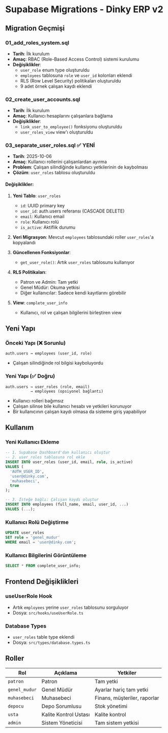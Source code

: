 # Supabase Migrations - Dinky ERP v2

## Migration Geçmişi

### 01_add_roles_system.sql
- **Tarih**: İlk kurulum
- **Amaç**: RBAC (Role-Based Access Control) sistemi kurulumu
- **Değişiklikler**:
  - `user_role` enum type oluşturuldu
  - `employees` tablosuna `role` ve `user_id` kolonları eklendi
  - RLS (Row Level Security) politikaları oluşturuldu
  - 9 adet örnek çalışan kaydı eklendi

### 02_create_user_accounts.sql
- **Tarih**: İlk kurulum
- **Amaç**: Kullanıcı hesaplarını çalışanlara bağlama
- **Değişiklikler**:
  - `link_user_to_employee()` fonksiyonu oluşturuldu
  - `user_roles_view` view'ı oluşturuldu

### 03_separate_user_roles.sql ✅ **YENİ**
- **Tarih**: 2025-10-06
- **Amaç**: Kullanıcı rollerini çalışanlardan ayırma
- **Problem**: Çalışan silindiğinde kullanıcı yetkilerinin de kaybolması
- **Çözüm**: `user_roles` tablosu oluşturuldu

#### Değişiklikler:
1. **Yeni Tablo**: `user_roles`
   - `id`: UUID primary key
   - `user_id`: auth.users referansı (CASCADE DELETE)
   - `email`: Kullanıcı email
   - `role`: Kullanıcı rolü
   - `is_active`: Aktiflik durumu

2. **Veri Migrasyon**: Mevcut `employees` tablosundaki roller `user_roles`'a kopyalandı

3. **Güncellenen Fonksiyonlar**:
   - `get_user_role()`: Artık `user_roles` tablosunu kullanıyor

4. **RLS Politikaları**:
   - Patron ve Admin: Tam yetki
   - Genel Müdür: Okuma yetkisi
   - Diğer kullanıcılar: Sadece kendi kayıtlarını görebilir

5. **View**: `complete_user_info`
   - Kullanıcı, rol ve çalışan bilgilerini birleştiren view

## Yeni Yapı

### Önceki Yapı (❌ Sorunlu)
```
auth.users → employees (user_id, role)
```
- Çalışan silindiğinde rol bilgisi kayboluyordu

### Yeni Yapı (✅ Doğru)
```
auth.users → user_roles (role, email)
           → employees (opsiyonel bağlantı)
```
- Kullanıcı rolleri bağımsız
- Çalışan silinse bile kullanıcı hesabı ve yetkileri korunuyor
- Bir kullanıcının çalışan kaydı olmasa da sisteme giriş yapabiliyor

## Kullanım

### Yeni Kullanıcı Ekleme
```sql
-- 1. Supabase Dashboard'dan kullanıcı oluştur
-- 2. user_roles tablosuna rol ekle
INSERT INTO user_roles (user_id, email, role, is_active)
VALUES (
  'AUTH_USER_ID',
  'user@dinky.com',
  'muhasebeci',
  true
);

-- 3. İsteğe bağlı: Çalışan kaydı oluştur
INSERT INTO employees (full_name, email, user_id, ...)
VALUES (...);
```

### Kullanıcı Rolü Değiştirme
```sql
UPDATE user_roles
SET role = 'genel_mudur'
WHERE email = 'user@dinky.com';
```

### Kullanıcı Bilgilerini Görüntüleme
```sql
SELECT * FROM complete_user_info;
```

## Frontend Değişiklikleri

### useUserRole Hook
- Artık `employees` yerine `user_roles` tablosunu sorguluyor
- Dosya: `src/hooks/useUserRole.ts`

### Database Types
- `user_roles` table type eklendi
- Dosya: `src/types/database.types.ts`

## Roller

| Rol | Açıklama | Yetkiler |
|-----|----------|----------|
| `patron` | Patron | Tam yetki |
| `genel_mudur` | Genel Müdür | Ayarlar hariç tam yetki |
| `muhasebeci` | Muhasebeci | Finans, müşteriler, raporlar |
| `depocu` | Depo Sorumlusu | Stok yönetimi |
| `usta` | Kalite Kontrol Ustası | Kalite kontrol |
| `admin` | Sistem Yöneticisi | Tam sistem yetkisi |
